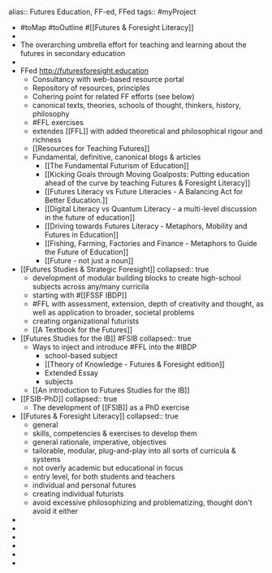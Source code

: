 alias:: Futures Education, FF-ed, FFed
tags:: #myProject

- #toMap #toOutline #[[Futures & Foresight Literacy]]
-
- The overarching umbrella effort for teaching and learning about the futures in secondary education
-
- FFed http://futuresforesight.education
	- Consultancy with web-based resource portal
	- Repository of resources, principles
	- Cohering point for related FF efforts (see below)
	- canonical texts, theories, schools of thought, thinkers, history, philosophy
	- #FFL exercises
	- extendes [[FFL]] with added theoretical and philosophical rigour and richness
	- [[Resources for Teaching Futures]]
	- Fundamental, definitive, canonical blogs & articles
		- [[The Fundamental Futurism of Education]]
		- [[Kicking Goals through Moving Goalposts: Putting education ahead of the curve by teaching Futures & Foresight Literacy]]
		- [[Futures Literacy vs Future Literacies - A Balancing Act for Better Education.]]
		- [[Digital Literacy vs Quantum Literacy - a multi-level discussion in the future of education]]
		- [[Driving towards Futures Literacy - Metaphors, Mobility and Futures in Education]]
		- [[Fishing, Farming, Factories and Finance - Metaphors to Guide the Future of Education]]
		- [[Future - not just a noun]]
- [[Futures Studies & Strategic Foresight]]
  collapsed:: true
	- development of modular building blocks to create high-school subjects across any/many curricila
	- starting with #[[FSSF IBDP]]
	- #FFL with assessment, extension, depth of creativity and thought, as well as application to broader, societal problems
	- creating organizational futurists
	- [[A Textbook for the Futures]]
- [[Futures Studies for the IB]] #FSIB
  collapsed:: true
	- Ways to inject and introduce #FFL into the #IBDP
		- school-based subject
		- [[Theory of Knowledge - Futures & Foresight edition]]
		- Extended Essay
		- subjects
	- [[An introduction to Futures Studies for the IB]]
- [[FSIB-PhD]]
  collapsed:: true
	- The development of [[FSIB]] as a PhD exercise
- [[Futures & Foresight Literacy]]
  collapsed:: true
	- general
	- skills, competencies & exercises to develop them
	- general rationale, imperative, objectives
	- tailorable, modular, plug-and-play into all sorts of curricula & systems
	- not overly academic but educational in focus
	- entry level, for both students and teachers
	- individual and personal futures
	- creating individual futurists
	- avoid excessive philosophizing and problematizing, thought don't avoid it either
-
-
-
-
-
-